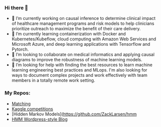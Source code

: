 ### Hi there 👋

- 🔭 I’m currently working on causal inference to determine clinical impact of healthcare management programs and risk models to help clinicians prioritize outreach to maximize the benefit of their care delivery.
- 🌱 I’m currently learning containerization with Docker and Kubernetes/Kubeflow, cloud computing with Amazon Web Services and Microsoft Azure, and deep learning applications with Tensorflow and Pytorch.
- 👯 I’m looking to collaborate on medical informatics and applying causal diagrams to improve the robustness of machine learning models.
- 🤔 I’m looking for help with finding the best resources to learn machine learning engineering best practices and MLops. I'm also looking for ways to document complex projects and work effectively with team members in a totally remote work setting.


### My Repos:
- [Matching](https://github.com/ZackLarsen/Matching)
- [Kaggle competitions](https://github.com/ZackLarsen/kaggle)
- [Hidden Markov Models](https://github.com/ZackLarsen/hmm
- [HMM Wordpress-style Blog](https://github.com/ZackLarsen/hmm)


<!--
**ZackLarsen/ZackLarsen** is a ✨ _special_ ✨ repository because its `README.md` (this file) appears on your GitHub profile.

Here are some ideas to get you started:

- 🔭 I’m currently working on ...
- 🌱 I’m currently learning ...
- 👯 I’m looking to collaborate on ...
- 🤔 I’m looking for help with ...
- 💬 Ask me about ...
- 📫 How to reach me: ...
- 😄 Pronouns: ...
- ⚡ Fun fact: ...
-->
